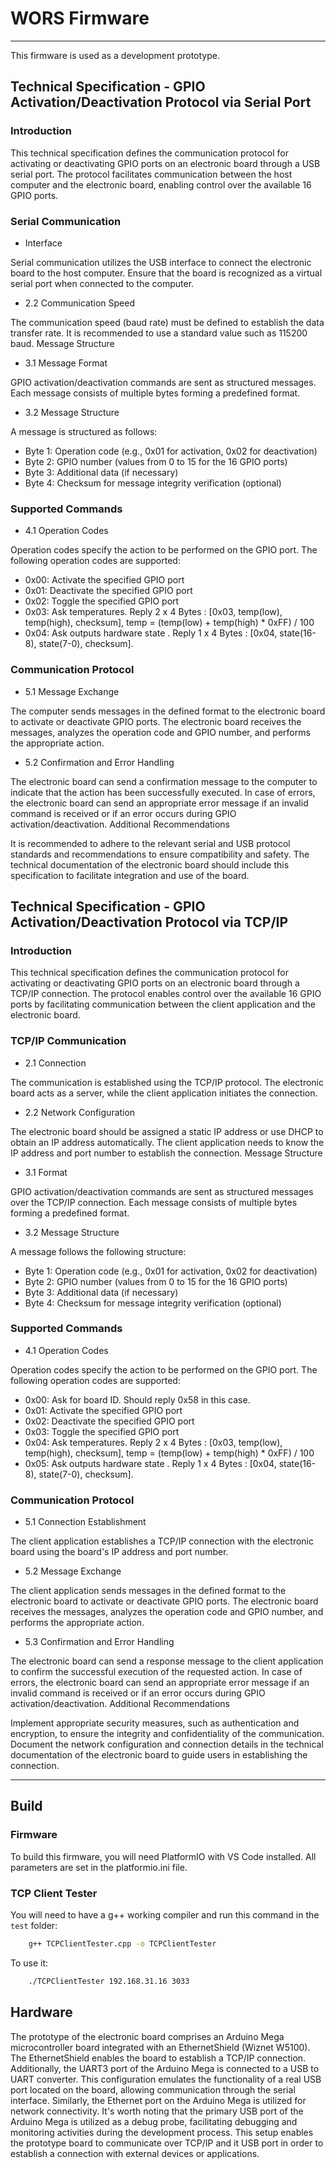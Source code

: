 # WORS Firmware
---
This firmware is used as a development prototype.

## Technical Specification - GPIO Activation/Deactivation Protocol via Serial Port

### Introduction
This technical specification defines the communication protocol for activating or deactivating GPIO ports on an electronic board through a USB serial port. The protocol facilitates communication between the host computer and the electronic board, enabling control over the available 16 GPIO ports.

### Serial Communication
 - Interface

Serial communication utilizes the USB interface to connect the electronic board to the host computer.
Ensure that the board is recognized as a virtual serial port when connected to the computer.

 - 2.2 Communication Speed

The communication speed (baud rate) must be defined to establish the data transfer rate.
It is recommended to use a standard value such as 115200 baud.
Message Structure

 - 3.1 Message Format

GPIO activation/deactivation commands are sent as structured messages.
Each message consists of multiple bytes forming a predefined format.

 - 3.2 Message Structure

A message is structured as follows:
 - Byte 1: Operation code (e.g., 0x01 for activation, 0x02 for deactivation)
 - Byte 2: GPIO number (values from 0 to 15 for the 16 GPIO ports)
 - Byte 3: Additional data (if necessary)
 - Byte 4: Checksum for message integrity verification (optional)

### Supported Commands
 - 4.1 Operation Codes

Operation codes specify the action to be performed on the GPIO port.
The following operation codes are supported:
 - 0x00: Activate the specified GPIO port
 - 0x01: Deactivate the specified GPIO port
 - 0x02: Toggle the specified GPIO port
 - 0x03: Ask temperatures. Reply 2 x 4 Bytes : [0x03, temp(low), temp(high), checksum], temp = (temp(low) + temp(high) * 0xFF) / 100
 - 0x04: Ask outputs hardware state . Reply 1 x 4 Bytes : [0x04, state(16-8), state(7-0), checksum].

### Communication Protocol
 - 5.1 Message Exchange

The computer sends messages in the defined format to the electronic board to activate or deactivate GPIO ports.
The electronic board receives the messages, analyzes the operation code and GPIO number, and performs the appropriate action.

 - 5.2 Confirmation and Error Handling

The electronic board can send a confirmation message to the computer to indicate that the action has been successfully executed.
In case of errors, the electronic board can send an appropriate error message if an invalid command is received or if an error occurs during GPIO activation/deactivation.
Additional Recommendations

It is recommended to adhere to the relevant serial and USB protocol standards and recommendations to ensure compatibility and safety.
The technical documentation of the electronic board should include this specification to facilitate integration and use of the board.

## Technical Specification - GPIO Activation/Deactivation Protocol via TCP/IP

### Introduction
This technical specification defines the communication protocol for activating or deactivating GPIO ports on an electronic board through a TCP/IP connection. The protocol enables control over the available 16 GPIO ports by facilitating communication between the client application and the electronic board.

### TCP/IP Communication
 - 2.1 Connection

The communication is established using the TCP/IP protocol.
The electronic board acts as a server, while the client application initiates the connection.
 - 2.2 Network Configuration

The electronic board should be assigned a static IP address or use DHCP to obtain an IP address automatically.
The client application needs to know the IP address and port number to establish the connection.
Message Structure
 - 3.1 Format

GPIO activation/deactivation commands are sent as structured messages over the TCP/IP connection.
Each message consists of multiple bytes forming a predefined format.

 - 3.2 Message Structure

A message follows the following structure:
 - Byte 1: Operation code (e.g., 0x01 for activation, 0x02 for deactivation)
 - Byte 2: GPIO number (values from 0 to 15 for the 16 GPIO ports)
 - Byte 3: Additional data (if necessary)
 - Byte 4: Checksum for message integrity verification (optional)

### Supported Commands
 - 4.1 Operation Codes

Operation codes specify the action to be performed on the GPIO port.
The following operation codes are supported:
 - 0x00: Ask for board ID. Should reply 0x58 in this case.
 - 0x01: Activate the specified GPIO port
 - 0x02: Deactivate the specified GPIO port
 - 0x03: Toggle the specified GPIO port
 - 0x04: Ask temperatures. Reply 2 x 4 Bytes : [0x03, temp(low), temp(high), checksum], temp = (temp(low) + temp(high) * 0xFF) / 100
 - 0x05: Ask outputs hardware state . Reply 1 x 4 Bytes : [0x04, state(16-8), state(7-0), checksum].

### Communication Protocol
 - 5.1 Connection Establishment

The client application establishes a TCP/IP connection with the electronic board using the board's IP address and port number.
 - 5.2 Message Exchange

The client application sends messages in the defined format to the electronic board to activate or deactivate GPIO ports.
The electronic board receives the messages, analyzes the operation code and GPIO number, and performs the appropriate action.
 - 5.3 Confirmation and Error Handling

The electronic board can send a response message to the client application to confirm the successful execution of the requested action.
In case of errors, the electronic board can send an appropriate error message if an invalid command is received or if an error occurs during GPIO activation/deactivation.
Additional Recommendations

Implement appropriate security measures, such as authentication and encryption, to ensure the integrity and confidentiality of the communication.
Document the network configuration and connection details in the technical documentation of the electronic board to guide users in establishing the connection.

---
## Build

### Firmware
To build this firmware, you will need PlatformIO with VS Code installed. All parameters are set in the platformio.ini file.

### TCP Client Tester
You will need to have a g++ working compiler and run this command in the `test` folder:
```bash
    g++ TCPClientTester.cpp -o TCPClientTester
```
To use it:

```bash
    ./TCPClientTester 192.168.31.16 3033
```

## Hardware
The prototype of the electronic board comprises an Arduino Mega microcontroller board integrated with an EthernetShield (Wiznet W5100). The EthernetShield enables the board to establish a TCP/IP connection. Additionally, the UART3 port of the Arduino Mega is connected to a USB to UART converter. This configuration emulates the functionality of a real USB port located on the board, allowing communication through the serial interface. Similarly, the Ethernet port on the Arduino Mega is utilized for network connectivity. It's worth noting that the primary USB port of the Arduino Mega is utilized as a debug probe, facilitating debugging and monitoring activities during the development process. This setup enables the prototype board to communicate over TCP/IP and it USB port in order to establish a connection with external devices or applications.